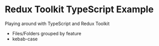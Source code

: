 # Redux Toolkit TypeScript Example

Playing around with TypeScript and Redux Toolkit

- Files/Folders grouped by feature
- kebab-case
